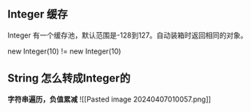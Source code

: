 ## Integer 缓存
Integer 有一个缓存池，默认范围是-128到127。自动装箱时返回相同的对象。

new Integer(10) != new Integer(10)

## String 怎么转成Integer的
**字符串遍历，负值累减**
![[Pasted image 20240407010057.png]]